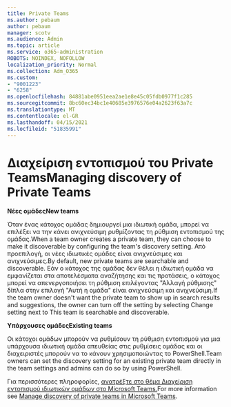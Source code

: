 ```yaml
---
title: Private Teams
ms.author: pebaum
author: pebaum
manager: scotv
ms.audience: Admin
ms.topic: article
ms.service: o365-administration
ROBOTS: NOINDEX, NOFOLLOW
localization_priority: Normal
ms.collection: Adm_O365
ms.custom:
- "9001223"
- "6258"
ms.openlocfilehash: 84881abe0951eea2ae1e8e45c05fdb0977f1c285
ms.sourcegitcommit: 8bc60ec34bc1e40685e3976576e04a2623f63a7c
ms.translationtype: MT
ms.contentlocale: el-GR
ms.lasthandoff: 04/15/2021
ms.locfileid: "51835991"
---
```

# <a name="managing-discovery-of-private-teams"></a><span data-ttu-id="a0c36-102">Διαχείριση εντοπισμού του Private Teams</span><span class="sxs-lookup"><span data-stu-id="a0c36-102">Managing discovery of Private Teams</span></span>

<span data-ttu-id="a0c36-103">**Νέες ομάδες**</span><span class="sxs-lookup"><span data-stu-id="a0c36-103">**New teams**</span></span>

<span data-ttu-id="a0c36-104">Όταν ένας κάτοχος ομάδας δημιουργεί μια ιδιωτική ομάδα, μπορεί να επιλέξει να την κάνει ανιχνεύσιμη ρυθμίζοντας τη ρύθμιση εντοπισμού της ομάδας.</span><span class="sxs-lookup"><span data-stu-id="a0c36-104">When a team owner creates a private team, they can choose to make it discoverable by configuring the team's discovery setting.</span></span> <span data-ttu-id="a0c36-105">Από προεπιλογή, οι νέες ιδιωτικές ομάδες είναι ανιχνεύσιμες και ανιχνεύσιμες.</span><span class="sxs-lookup"><span data-stu-id="a0c36-105">By default, new private teams are searchable and discoverable.</span></span> <span data-ttu-id="a0c36-106">Εάν ο κάτοχος της ομάδας δεν θέλει η ιδιωτική ομάδα να εμφανίζεται στα αποτελέσματα αναζήτησης και τις προτάσεις, ο κάτοχος μπορεί να απενεργοποιήσει τη ρύθμιση επιλέγοντας "Αλλαγή ρύθμισης" δίπλα στην επιλογή "Αυτή η ομάδα" είναι ανιχνεύσιμη και ανιχνεύσιμη.</span><span class="sxs-lookup"><span data-stu-id="a0c36-106">If the team owner doesn't want the private team to show up in search results and suggestions, the owner can turn off the setting by selecting Change setting next to This team is searchable and discoverable.</span></span>  

<span data-ttu-id="a0c36-107">**Υπάρχουσες ομάδες**</span><span class="sxs-lookup"><span data-stu-id="a0c36-107">**Existing teams**</span></span>

<span data-ttu-id="a0c36-108">Οι κάτοχοι ομάδων μπορούν να ρυθμίσουν τη ρύθμιση εντοπισμού για μια υπάρχουσα ιδιωτική ομάδα απευθείας στις ρυθμίσεις ομάδας και οι διαχειριστές μπορούν να το κάνουν χρησιμοποιώντας το PowerShell.</span><span class="sxs-lookup"><span data-stu-id="a0c36-108">Team owners can set the discovery setting for an existing private team directly in the team settings and admins can do so by using PowerShell.</span></span>  

<span data-ttu-id="a0c36-109">Για περισσότερες πληροφορίες, [ανατρέξτε στο θέμα Διαχείριση εντοπισμού ιδιωτικών ομάδων στο Microsoft Teams.](https://docs.microsoft.com/microsoftteams/manage-discovery-of-private-teams)</span><span class="sxs-lookup"><span data-stu-id="a0c36-109">For more information see  [Manage discovery of private teams in Microsoft Teams](https://docs.microsoft.com/microsoftteams/manage-discovery-of-private-teams).</span></span>
